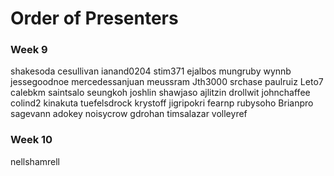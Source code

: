 # Order of Presenters

### Week 9

shakesoda
cesullivan
ianand0204
stim371
ejalbos
mungruby
wynnb
jessegoodnoe
mercedessanjuan
meussram
Jth3000
srchase
paulruiz
Leto7
calebkm
saintsalo
seungkoh
joshlin
shawjaso
ajlitzin
drollwit
johnchaffee
colind2
kinakuta
tuefelsdrock
krystoff
jigripokri
fearnp
rubysoho
Brianpro
sagevann
adokey
noisycrow
gdrohan
timsalazar
volleyref

### Week 10

nellshamrell
